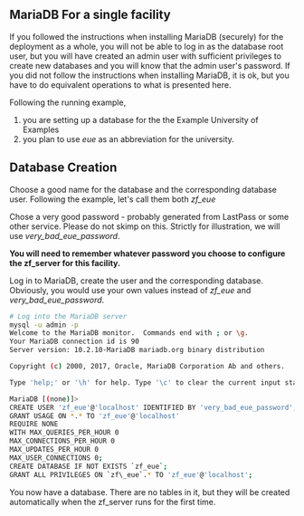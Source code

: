 ## MariaDB For a single facility

If you followed the instructions when installing MariaDB (securely) for the deployment
as a whole, you will not 
be able to log in as the database root user, but you will have created an admin
user with sufficient privileges to create new databases and you will know that the
admin user's password.  If you did not follow the instructions when installing
MariaDB, it is ok, but you have to do equivalent
operations to what is presented here.

Following the running example, 
1. you are setting up a database for the the Example University of Examples
1. you plan to use _eue_ as an abbreviation for the university.

## Database Creation

Choose a good name for the database and the corresponding database user.
Following the example, let's call them both _zf_eue_
 
Chose a very good password - probably generated from LastPass or some other
service.  Please do not skimp on this.
Strictly for illustration, we will use _very_bad_eue_password_.

**You will need to remember whatever password you choose to configure the zf_server for this facility.**

Log in to MariaDB, create the user and the corresponding database.  Obviously,
you would use your own values instead of _zf_eue_ and _very_bad_eue_password_.

```bash 
# Log into the MariaDB server
mysql -u admin -p
Welcome to the MariaDB monitor.  Commands end with ; or \g.
Your MariaDB connection id is 90
Server version: 10.2.10-MariaDB mariadb.org binary distribution

Copyright (c) 2000, 2017, Oracle, MariaDB Corporation Ab and others.

Type 'help;' or '\h' for help. Type '\c' to clear the current input statement.

MariaDB [(none)]>
CREATE USER 'zf_eue'@'localhost' IDENTIFIED BY 'very_bad_eue_password';
GRANT USAGE ON *.* TO 'zf_eue'@'localhost'
REQUIRE NONE
WITH MAX_QUERIES_PER_HOUR 0
MAX_CONNECTIONS_PER_HOUR 0
MAX_UPDATES_PER_HOUR 0
MAX_USER_CONNECTIONS 0;
CREATE DATABASE IF NOT EXISTS `zf_eue`;
GRANT ALL PRIVILEGES ON `zf\_eue`.* TO 'zf_eue'@'localhost';
```

You now have a database.  There are no tables in it, but they will be created automatically
when the zf_server runs for the first time.

